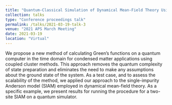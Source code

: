 ```yaml
---
title: "Quantum-Classical Simulation of Dynamical Mean-Field Theory Using Coupled-Cluster Methods"
collection: talks
type: "Conference proceedings talk"
permalink: /talks/2021-03-19-talk-3
venue: "2021 APS March Meeting"
date: 2021-03-19
location: "Virtual"
---
```


We propose a new method of calculating Green’s functions on a quantum computer in the time domain for condensed matter applications using coupled cluster methods. This approach removes the quantum complexity of state preparation and eliminates the need to make any assumptions about the ground state of the system. As a test case, and to assess the scalability of the method, we applied our approach to the single-impurity Anderson model (SIAM) employed in dynamical mean-field theory. As a specific example, we present results for running the procedure for a two-site SIAM on a quantum simulator.
